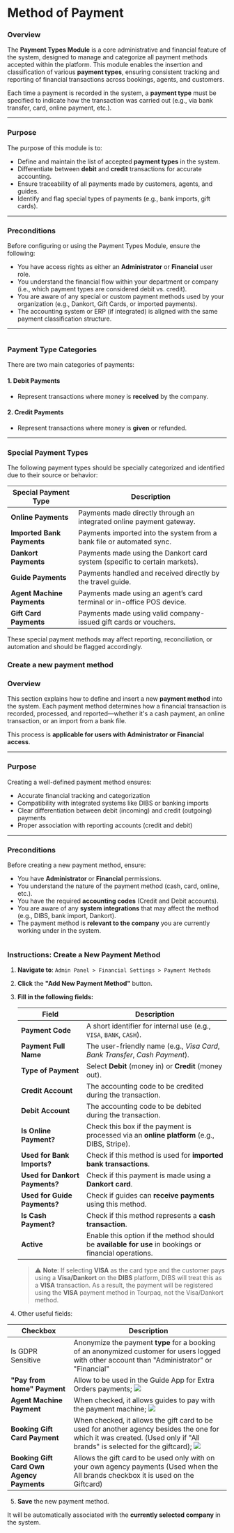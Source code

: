 # Method of Payment

### **Overview**

The **Payment Types Module** is a core administrative and financial feature of the system, designed to manage and categorize all payment methods accepted within the platform. This module enables the insertion and classification of various **payment types**, ensuring consistent tracking and reporting of financial transactions across bookings, agents, and customers.

Each time a payment is recorded in the system, a **payment type** must be specified to indicate how the transaction was carried out (e.g., via bank transfer, card, online payment, etc.).

***

### **Purpose**

The purpose of this module is to:

* Define and maintain the list of accepted **payment types** in the system.
* Differentiate between **debit** and **credit** transactions for accurate accounting.
* Ensure traceability of all payments made by customers, agents, and guides.
* Identify and flag special types of payments (e.g., bank imports, gift cards).

***

### **Preconditions**

Before configuring or using the Payment Types Module, ensure the following:

* You have access rights as either an **Administrator** or **Financial** user role.
* You understand the financial flow within your department or company (i.e., which payment types are considered debit vs. credit).
* You are aware of any special or custom payment methods used by your organization (e.g., Dankort, Gift Cards, or imported payments).
* The accounting system or ERP (if integrated) is aligned with the same payment classification structure.

***

<figure><img src="../.gitbook/assets/image (6) (1) (1) (1) (1) (1) (1) (1) (1) (1) (1) (1) (1) (1) (1) (1) (1) (1) (1) (1) (1) (1) (1) (1) (1) (1) (1) (1) (1) (1) (1) (1).png" alt=""><figcaption></figcaption></figure>

### **Payment Type Categories**

There are two main categories of payments:

#### 1. **Debit Payments**

* Represent transactions where money is **received** by the company.

#### 2. **Credit Payments**

* Represent transactions where money is **given** or refunded.

***

### **Special Payment Types**

The following payment types should be specially categorized and identified due to their source or behavior:

| Special Payment Type       | Description                                                                |
| -------------------------- | -------------------------------------------------------------------------- |
| **Online Payments**        | Payments made directly through an integrated online payment gateway.       |
| **Imported Bank Payments** | Payments imported into the system from a bank file or automated sync.      |
| **Dankort Payments**       | Payments made using the Dankort card system (specific to certain markets). |
| **Guide Payments**         | Payments handled and received directly by the travel guide.                |
| **Agent Machine Payments** | Payments made using an agent’s card terminal or in-office POS device.      |
| **Gift Card Payments**     | Payments made using valid company-issued gift cards or vouchers.           |

These special payment methods may affect reporting, reconciliation, or automation and should be flagged accordingly.



### Create a new payment method

### **Overview**

This section explains how to define and insert a new **payment method** into the system. Each payment method determines how a financial transaction is recorded, processed, and reported—whether it's a cash payment, an online transaction, or an import from a bank file.

This process is **applicable for users with Administrator or Financial access**.

***

### **Purpose**

Creating a well-defined payment method ensures:

* Accurate financial tracking and categorization
* Compatibility with integrated systems like DIBS or banking imports
* Clear differentiation between debit (incoming) and credit (outgoing) payments
* Proper association with reporting accounts (credit and debit)

***

### **Preconditions**

Before creating a new payment method, ensure:

* You have **Administrator** or **Financial** permissions.
* You understand the nature of the payment method (cash, card, online, etc.).
* You have the required **accounting codes** (Credit and Debit accounts).
* You are aware of any **system integrations** that may affect the method (e.g., DIBS, bank import, Dankort).
* The payment method is **relevant to the company** you are currently working under in the system.

<figure><img src="../.gitbook/assets/image (7) (1) (1) (1) (1) (1) (1) (1) (1) (1) (1) (1) (1) (1) (1) (1) (1) (1) (1) (1) (1) (1) (1) (1) (1) (1) (1) (1) (1).png" alt=""><figcaption></figcaption></figure>

### **Instructions: Create a New Payment Method**

1. **Navigate to**: `Admin Panel > Financial Settings > Payment Methods`
2. **Click** the **"Add New Payment Method"** button.
3.  **Fill in the following fields:**

    | **Field**                      | **Description**                                                                                       |
    | ------------------------------ | ----------------------------------------------------------------------------------------------------- |
    | **Payment Code**               | A short identifier for internal use (e.g., `VISA`, `BANK`, `CASH`).                                   |
    | **Payment Full Name**          | The user-friendly name (e.g., _Visa Card_, _Bank Transfer_, _Cash Payment_).                          |
    | **Type of Payment**            | Select **Debit** (money in) or **Credit** (money out).                                                |
    | **Credit Account**             | The accounting code to be credited during the transaction.                                            |
    | **Debit Account**              | The accounting code to be debited during the transaction.                                             |
    | **Is Online Payment?**         | Check this box if the payment is processed via an **online platform** (e.g., DIBS, Stripe).           |
    | **Used for Bank Imports?**     | Check if this method is used for **imported bank transactions**.                                      |
    | **Used for Dankort Payments?** | Check if this payment is made using a **Dankort card**.                                               |
    | **Used for Guide Payments?**   | Check if guides can **receive payments** using this method.                                           |
    | **Is Cash Payment?**           | Check if this method represents a **cash transaction**.                                               |
    | **Active**                     | Enable this option if the method should be **available for use** in bookings or financial operations. |

    > ⚠️ **Note**: If selecting **VISA** as the card type and the customer pays using a **Visa/Dankort** on the **DIBS** platform, DIBS will treat this as a **VISA** transaction. As a result, the payment will be registered using the **VISA** payment method in Tourpaq, not the Visa/Dankort method.


4. Other useful fields:

| Checkbox                                  | **Description**                                                                                                                                                                                                                                                              |
| ----------------------------------------- | ---------------------------------------------------------------------------------------------------------------------------------------------------------------------------------------------------------------------------------------------------------------------------- |
| Is GDPR Sensitive                         | Anonymize the payment **type** for a booking of an anonymized customer for users logged with other account than "Administrator" or "Financial"                                                                                                                               |
| **"Pay from home" Payment**               | Allow to be used in the  Guide App for Extra Orders payments;                                                                                    ![](<../.gitbook/assets/image (1) (1) (1) (1) (1) (1) (1) (1) (1) (1) (1) (1) (1) (1) (1) (2) (1) (1) (1) (1).png>)         |
| **Agent Machine Payment**                 | When checked, it allows guides to pay with the payment machine; ![](<../.gitbook/assets/image (2) (1) (1) (1) (1) (1) (1) (1) (1) (1) (2) (1) (1) (1).png>)                                                                                                                  |
| **Booking Gift Card Payment**             | When checked, it allows the gift card to be used for another agency besides the one for which it was created. (Used only  if "All brands" is selected for the giftcard); ![](<../.gitbook/assets/image (3) (1) (1) (1) (1) (1) (1) (1) (1) (2) (1) (1).png>)                 |
| **Booking Gift Card Own Agency Payments** | Allows the gift card to be used only with on your own agency payments (Used when the All brands checkbox it is used on the Giftcard)                                                                                                                                         |

5. **Save** the new payment method.

It will be automatically associated with the **currently selected company** in the system.
